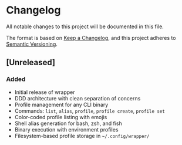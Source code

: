 # Changelog

All notable changes to this project will be documented in this file.

The format is based on [Keep a Changelog](https://keepachangelog.com/en/1.0.0/),
and this project adheres to [Semantic Versioning](https://semver.org/spec/v2.0.0.html).

## [Unreleased]

### Added
- Initial release of wrapper
- DDD architecture with clean separation of concerns
- Profile management for any CLI binary
- Commands: `list`, `alias`, `profile`, `profile create`, `profile set`
- Color-coded profile listing with emojis
- Shell alias generation for bash, zsh, and fish
- Binary execution with environment profiles
- Filesystem-based profile storage in `~/.config/wrapper/`
